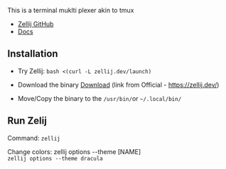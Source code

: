 This is a terminal muklti plexer akin to tmux
  - [Zellij GitHub](https://github.com/zellij-org/zellij)
  - [Docs](https://zellij.dev/documentation/configuration.html)
  
## Installation
  - Try Zellij: ```bash <(curl -L zellij.dev/launch)```

  - Download the binary
    [Download](https://github.com/zellij-org/zellij/releases/latest/download/zellij-x86_64-unknown-linux-musl.tar.gz) (link from Official - https://zellij.dev/)
  - Move/Copy the binary to the `/usr/bin/`or `~/.local/bin/`

## Run Zelij
Command: `zellij`

Change colors:  zellij options --theme [NAME]<br/>
```zellij options --theme dracula```
